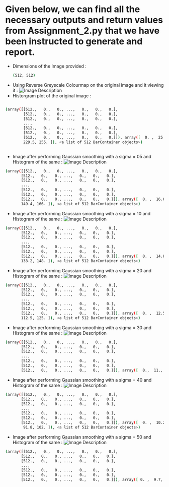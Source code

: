 # Given below, we can find all the necessary outputs and return values from Assignment_2.py that we have been instructed to generate and report.

- Dimensions of the Image provided :
  ```bash
  (512, 512)
  ```
- Using Reverse Greyscale Colourmap on the original image and it viewing it :
![Image Description](https://github.com/thewangshu/BrainImaging/blob/main/Assignments/RGS_Brain.png)
- Historgram plot of the original image :
```bash

(array([[512.,   0.,   0., ...,   0.,   0.,   0.],
        [512.,   0.,   0., ...,   0.,   0.,   0.],
        [512.,   0.,   0., ...,   0.,   0.,   0.],
        ...,
        [512.,   0.,   0., ...,   0.,   0.,   0.],
        [512.,   0.,   0., ...,   0.,   0.,   0.],
        [512.,   0.,   0., ...,   0.,   0.,   0.]]), array([  0. ,  25.5,  51. ,  76.5, 102. , 127.5, 153. , 178.5, 204. ,
        229.5, 255. ]), <a list of 512 BarContainer objects>)
        
 ```

- Image after performing Gaussian smoothing with a sigma = 05 and Histogram of the same :
![Image Description](https://github.com/thewangshu/BrainImaging/blob/main/Assignments/sigma_05.png)
```bash
(array([[512.,   0.,   0., ...,   0.,   0.,   0.],
       [512.,   0.,   0., ...,   0.,   0.,   0.],
       [512.,   0.,   0., ...,   0.,   0.,   0.],
       ...,
       [512.,   0.,   0., ...,   0.,   0.,   0.],
       [512.,   0.,   0., ...,   0.,   0.,   0.],
       [512.,   0.,   0., ...,   0.,   0.,   0.]]), array([  0. ,  16.6,  33.2,  49.8,  66.4,  83. ,  99.6, 116.2, 132.8,
       149.4, 166. ]), <a list of 512 BarContainer objects>)
 ```

- Image after performing Gaussian smoothing with a sigma = 10 and Histogram of the same :
![Image Description](https://github.com/thewangshu/BrainImaging/blob/main/Assignments/sigma_10.png)
```bash
(array([[512.,   0.,   0., ...,   0.,   0.,   0.],
       [512.,   0.,   0., ...,   0.,   0.,   0.],
       [512.,   0.,   0., ...,   0.,   0.,   0.],
       ...,
       [512.,   0.,   0., ...,   0.,   0.,   0.],
       [512.,   0.,   0., ...,   0.,   0.,   0.],
       [512.,   0.,   0., ...,   0.,   0.,   0.]]), array([  0. ,  14.8,  29.6,  44.4,  59.2,  74. ,  88.8, 103.6, 118.4,
       133.2, 148. ]), <a list of 512 BarContainer objects>)
```
- Image after performing Gaussian smoothing with a sigma = 20 and Histogram of the same :
![Image Description](https://github.com/thewangshu/BrainImaging/blob/main/Assignments/sigma_20.png)
```bash
(array([[512.,   0.,   0., ...,   0.,   0.,   0.],
       [512.,   0.,   0., ...,   0.,   0.,   0.],
       [512.,   0.,   0., ...,   0.,   0.,   0.],
       ...,
       [512.,   0.,   0., ...,   0.,   0.,   0.],
       [512.,   0.,   0., ...,   0.,   0.,   0.],
       [512.,   0.,   0., ...,   0.,   0.,   0.]]), array([  0. ,  12.5,  25. ,  37.5,  50. ,  62.5,  75. ,  87.5, 100. ,
       112.5, 125. ]), <a list of 512 BarContainer objects>)
```
- Image after performing Gaussian smoothing with a sigma = 30 and Histogram of the same :
![Image Description](https://github.com/thewangshu/BrainImaging/blob/main/Assignments/sigma_30.png)
```bash
(array([[512.,   0.,   0., ...,   0.,   0.,   0.],
       [512.,   0.,   0., ...,   0.,   0.,   0.],
       [512.,   0.,   0., ...,   0.,   0.,   0.],
       ...,
       [512.,   0.,   0., ...,   0.,   0.,   0.],
       [512.,   0.,   0., ...,   0.,   0.,   0.],
       [512.,   0.,   0., ...,   0.,   0.,   0.]]), array([  0.,  11.,  22.,  33.,  44.,  55.,  66.,  77.,  88.,  99., 110.]), <a list of 512 BarContainer objects>)
```
- Image after performing Gaussian smoothing with a sigma = 40 and Histogram of the same :
![Image Description](https://github.com/thewangshu/BrainImaging/blob/main/Assignments/sigma_40.png)
```bash
(array([[512.,   0.,   0., ...,   0.,   0.,   0.],
       [512.,   0.,   0., ...,   0.,   0.,   0.],
       [512.,   0.,   0., ...,   0.,   0.,   0.],
       ...,
       [512.,   0.,   0., ...,   0.,   0.,   0.],
       [512.,   0.,   0., ...,   0.,   0.,   0.],
       [512.,   0.,   0., ...,   0.,   0.,   0.]]), array([  0. ,  10.2,  20.4,  30.6,  40.8,  51. ,  61.2,  71.4,  81.6,
        91.8, 102. ]), <a list of 512 BarContainer objects>)
```
- Image after performing Gaussian smoothing with a sigma = 50 and Histogram of the same :
![Image Description](https://github.com/thewangshu/BrainImaging/blob/main/Assignments/sigma_50.png)
```bash
(array([[512.,   0.,   0., ...,   0.,   0.,   0.],
       [512.,   0.,   0., ...,   0.,   0.,   0.],
       [512.,   0.,   0., ...,   0.,   0.,   0.],
       ...,
       [512.,   0.,   0., ...,   0.,   0.,   0.],
       [512.,   0.,   0., ...,   0.,   0.,   0.],
       [512.,   0.,   0., ...,   0.,   0.,   0.]]), array([ 0. ,  9.7, 19.4, 29.1, 38.8, 48.5, 58.2, 67.9, 77.6, 87.3, 97. ]), <a list of 512 BarContainer objects>)
```
